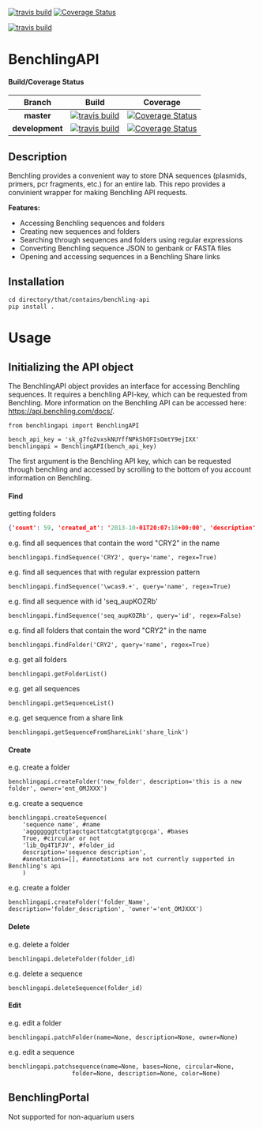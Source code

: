 [![travis build](https://img.shields.io/travis/klavinslab/benchling-api.svg)](https://travis-ci.org/klavinslab/benchling-api)
[![Coverage Status](https://coveralls.io/repos/github/klavinslab/benchling-api/badge.svg?branch=master)](https://coveralls.io/github/klavinslab/benchling-api?branch=master)

[![travis build](https://img.shields.io/travis/klavinslab/benchling-api.svg)](https://travis-ci.org/klavinslab/benchling-api)

# BenchlingAPI

#### Build/Coverage Status
Branch | Build | Coverage
:---: | :---: | :---:
**master** | [![travis build](https://img.shields.io/travis/klavinslab/benchling-api/master.svg)](https://travis-ci.org/klavinslab/benchling-api/master) | [![Coverage Status](https://coveralls.io/repos/github/klavinslab/benchling-api/badge.svg?branch=master)](https://coveralls.io/github/klavinslab/benchling-api?branch=master)
**development** | [![travis build](https://img.shields.io/travis/klavinslab/benchling-api/development.svg)](https://travis-ci.org/klavinslab/benchling-api/development) | [![Coverage Status](https://coveralls.io/repos/github/klavinslab/benchling-api/badge.svg?branch=development)](https://coveralls.io/github/klavinslab/benchling-api?branch=development)

## Description
Benchling provides a convenient way to store DNA sequences (plasmids, primers, pcr
fragments, etc.) for an entire lab. This repo provides a convinient wrapper for
making Benchling API requests.

<b>Features:</b>
<ul>
<li>Accessing Benchling sequences and folders</li>
<li>Creating new sequences and folders</li>
<li>Searching through sequences and folders using regular expressions</li>
<li>Converting Benchling sequence JSON to genbank or FASTA files</li>
<li>Opening and accessing sequences in a Benchling Share links</li>
</ul>

## Installation
	cd directory/that/contains/benchling-api
	pip install .

# Usage

## Initializing the API object

The BenchlingAPI object provides an interface for accessing Benchling sequences. 
It requires a benchling API-key, which can be requested from Benchling. More information
on the Benchling API can be accessed here: https://api.benchling.com/docs/.

	from benchlingapi import BenchlingAPI
	
	bench_api_key = 'sk_g7fo2vxskNUYffNPkShOFIsOmtY9ejIXX'
	benchlingapi = BenchlingAPI(bench_api_key)

The first argument is the Benchling API key, which can be requested through benchling and accessed by scrolling to the bottom of you account information on Benchling.

#### Find

getting folders
```json
{'count': 59, 'created_at': '2013-10-01T20:07:18+00:00', 'description': '', 'id': 'lib_pP6d50rJn1', 'modified_at': '2017-01-20T21:57:55.991758+00:00', 'name': 'Plasmids', 'owner': 'ent_A7BlnCcJTU', 'permissions': {'admin': True, 'appendable': True, 'owner': False, 'readable': True, 'writable': True}, 'sequences': [{'id': 'seq_wHiaXdFM', 'name': 'pGPT4-pGAL1-G(m)AVNY', 'folder': 'lib_pP6d50rJn1'}, {'id': 'seq_WQ0wqb9f', 'name': 'pMODU6-pGALZ4-iaaH', 'folder': 'lib_pP6d50rJn1'}, {'id': 'seq_okitCPyx', 'name': 'pGPT4-pGAL1-GAVNY(VP64)', 'folder': 'lib_pP6d50rJn1'}, {'id': 'seq_bw3XWuZU', 'name': 'pMODT4-pGALZ4-AVNY', 'folder': 'lib_pP6d50rJn1'}, {'id': 'seq_K5hwGNwg', 'name': 'pMODU6-pGAL1-BleoMX', 'folder': 'lib_pP6d50rJn1'}, {'id': 'seq_AyQ7ToIn', 'name': 'pBR322 (Sample Sequence)', 'folder': 'lib_pP6d50rJn1'}, {'id': 'seq_t77GYXRB', 'name': 'pGPT4-pGAL1-EGFP', 'folder': 'lib_pP6d50rJn1'}, {'id': 'seq_5bmPzcKN', 'name': 'pMODU6-pGALZ4-NatMX', 'folder': 'lib_pP6d50rJn1'}, {'id': 'seq_Na2oNxzs', 'name': 'pMODU6-pGALZ4-FAR1-mut-87aa', 'folder': 'lib_pP6d50rJn1'}, {'id': 'seq_0FmHFzJe', 'name': 'pMODT4-pGAL1-attB1-GAVNY', 'folder': 'lib_pP6d50rJn1'}, {'id': 'seq_m42PVReQ', 'name': 'pMODT4-pGALZ4-Z4AVNY', 'folder': 'lib_pP6d50rJn1'}, {'id': 'seq_mfMW58Dd', 'name': 'pGPL5G-pGALZ4-URA3', 'folder': 'lib_pP6d50rJn1'}, {'id': 'seq_QteKmJdS', 'name': 'pGPT4-pGAL1-GAVNY_mutated_library', 'folder': 'lib_pP6d50rJn1'}, {'id': 'seq_usn0K27s', 'name': 'pMODU6-pGALZ4-BleoMX', 'folder': 'lib_pP6d50rJn1'}, {'id': 'seq_i0Yl6uzk', 'name': 'pMODH8-pGPD-TIR1_DM', 'folder': 'lib_pP6d50rJn1'}, {'id': 'seq_TWAJLtvz', 'name': 'pMODU6-pGAL1-P1G1-HygMX', 'folder': 'lib_pP6d50rJn1'}, {'id': 'seq_2rKmILGU', 'name': 'pMODU6-pGAL1-NatMX', 'folder': 'lib_pP6d50rJn1'}, {'id': 'seq_5AXMlSvB', 'name': 'pYMOD2Kmx_pGAL1-HYG_pGAL1-iaah', 'folder': 'lib_pP6d50rJn1'}, {'id': 'seq_qihkmlW4', 'name': 'pMODU6-pGAL1-AlphaFactor', 'folder': 'lib_pP6d50rJn1'}, {'id': 'seq_k0MuYdIM', 'name': 'pMODU6-pGAL1-IAA17T2-FAR1', 'folder': 'lib_pP6d50rJn1'}, {'id': 'seq_7yXay7Ep', 'name': 'pGP8G-TIR1-Y', 'folder': 'lib_pP6d50rJn1'}, {'id': 'seq_GuqSGBXY', 'name': 'pGPT4-pGAL1-GAVNY(VP64) new design', 'folder': 'lib_pP6d50rJn1'}, {'id': 'seq_fkFjzKkb', 'name': 'v63_pGP8zGAL-STE5(-)RING-SNC2 C-term', 'folder': 'lib_pP6d50rJn1'}, {'id': 'seq_PKJNfuZA', 'name': 'pGPH8-pGAL1-GAVNY_v2', 'folder': 'lib_pP6d50rJn1'}, {'id': 'seq_f4GgnFdY', 'name': 'pGPT4-pGAL1-GAVNY_seq_verified', 'folder': 'lib_pP6d50rJn1'}, {'id': 'seq_SGfG2YeB', 'name': 'pMODU6-pGALZ4-HygMX', 'folder': 'lib_pP6d50rJn1'}, {'id': 'seq_vA5dxrqd', 'name': 'pMODU6-pGALZ4-AlphaFactor', 'folder': 'lib_pP6d50rJn1'}, {'id': 'seq_tMz0Xv3g', 'name': 'pMODU6-pGAL1-FAR1-L1-IAA17T2', 'folder': 'lib_pP6d50rJn1'}, {'id': 'seq_2xGw2yCj', 'name': 'pGPH8-pGAL1-GAVNY', 'folder': 'lib_pP6d50rJn1'}, {'id': 'seq_rwDoRd9Q', 'name': 'pMODU6-pGALZ4-FAR1', 'folder': 'lib_pP6d50rJn1'}, {'id': 'seq_ri07UntS', 'name': 'pMODU6-pGPD-EYFP', 'folder': 'lib_pP6d50rJn1'}, {'id': 'seq_TsTM0B8q', 'name': 'pMOD4-pGAL1Z3(P3)-MF(AL', 'folder': 'lib_pP6d50rJn1'}, {'id': 'seq_QGfqobtP', 'name': 'pGPT4-pGAL1-AVNY', 'folder': 'lib_pP6d50rJn1'}, {'id': 'seq_9ph0SnJV', 'name': 'AmpR-T4-pGAL1-GAL4DBD-L1', 'folder': 'lib_pP6d50rJn1'}, {'id': 'seq_F4tEc0XU', 'name': 'pMODU6-pGALZ4-STE5(-)RING', 'folder': 'lib_pP6d50rJn1'}, {'id': 'seq_iGdjEEx4', 'name': 'pGPT4-pGAL1-P1G1-GEV', 'folder': 'lib_pP6d50rJn1'}, {'id': 'seq_hhI5TTbO', 'name': 'pMODU6-pGAL1-FAR1-IAA17T2', 'folder': 'lib_pP6d50rJn1'}, {'id': 'seq_AgQ1w9ak', 'name': 'pLAB2', 'folder': 'lib_pP6d50rJn1'}, {'id': 'seq_y9xdtVx7', 'name': 'pMODKan-HO-pACT1GEV', 'folder': 'lib_pP6d50rJn1'}, {'id': 'seq_D1iAdKMz', 'name': 'pGPL5G-pGAL1-URA3', 'folder': 'lib_pP6d50rJn1'}, {'id': 'seq_etTsAfD4', 'name': 'pGPU6-pGALZ4-eYFP', 'folder': 'lib_pP6d50rJn1'}, {'id': 'seq_5HcRWKi8', 'name': 'pMODU6-pGALZ4-P1G1-HygMX', 'folder': 'lib_pP6d50rJn1'}, {'id': 'seq_Qc6f2Kii', 'name': 'pMOD4G-NLS_dCas9_VP64', 'folder': 'lib_pP6d50rJn1'}, {'id': 'seq_VazadBJw', 'name': 'pGPT4-pGAL1-GAVNY', 'folder': 'lib_pP6d50rJn1'}, {'id': 'seq_ztl4dnOW', 'name': 'pLAB1', 'folder': 'lib_pP6d50rJn1'}, {'id': 'seq_kKtPZ1Rs', 'name': 'pMODT4-pGAL1-P1G1-GAVNY', 'folder': 'lib_pP6d50rJn1'}, {'id': 'seq_4ccBmI1j', 'name': 'pGPU6-pGAL1-AFB2', 'folder': 'lib_pP6d50rJn1'}, {'id': 'seq_tFGIIL0C', 'name': 'pMODU6-pGAL1-FAR1', 'folder': 'lib_pP6d50rJn1'}, {'id': 'seq_7O7ThYSI', 'name': 'pMODU6-pGALZ4-Z4AVNY', 'folder': 'lib_pP6d50rJn1'}, {'id': 'seq_w2IZPFzd', 'name': 'pMODOK-pACT1-GAVNY', 'folder': 'lib_pP6d50rJn1'}, {'id': 'seq_UbsucV1t', 'name': 'pMODU6-pGAL1-HygMX', 'folder': 'lib_pP6d50rJn1'}, {'id': 'seq_Nv6wYspV', 'name': 'FAR1-mut-87aa-TP', 'folder': 'lib_pP6d50rJn1'}, {'id': 'seq_rzQGBzv2', 'name': 'pGP5G-ccdB', 'folder': 'lib_pP6d50rJn1'}, {'id': 'seq_QuWMpfRK', 'name': 'pMODT4-pGAL1-attB1-GVNY', 'folder': 'lib_pP6d50rJn1'}, {'id': 'seq_l5VHTc8Z', 'name': 'pGPU6-pGAL1-TIR1_DM', 'folder': 'lib_pP6d50rJn1'}, {'id': 'seq_6VN5FDpP', 'name': 'pMODOK-pACT1-GAVN', 'folder': 'lib_pP6d50rJn1'}, {'id': 'seq_2MFFshfl', 'name': 'pYMOD2Kmx_pGAL1-HYG_ZEV4-cassette', 'folder': 'lib_pP6d50rJn1'}, {'id': 'seq_IyZI9bEh', 'name': 'pMODU6-pGAL1-FAR1-L1-IAA17T1_opt', 'folder': 'lib_pP6d50rJn1'}, {'id': 'seq_beOWphBv', 'name': 'pMODKan-HO-pACT1-ZEV4', 'folder': 'lib_pP6d50rJn1'}], 'type': 'ALL'}
```

e.g. find all sequences that contain the word "CRY2" in the name

	benchlingapi.findSequence('CRY2', query='name', regex=True)
	
e.g. find all sequences that with regular expression pattern

	benchlingapi.findSequence('\wcas9.+', query='name', regex=True)
	
e.g. find all sequence with id 'seq_aupKOZRb'

	benchlingapi.findSequence('seq_aupKOZRb', query='id', regex=False)
	
	
e.g. find all folders that contain the word "CRY2" in the name

	benchlingapi.findFolder('CRY2', query='name', regex=True)
	
e.g. get all folders

	benchlingapi.getFolderList()
	
e.g. get all sequences
	
	benchlingapi.getSequenceList()
	
e.g. get sequence from a share link

	benchlingapi.getSequenceFromShareLink('share_link')

#### Create

e.g. create a folder

	benchlingapi.createFolder('new_folder', description='this is a new folder', owner='ent_OMJXXX')

e.g. create a sequence

	benchlingapi.createSequence(
		'sequence name', #name
		'agggggggtctgtagctgacttatcgtatgtgcgcga', #bases
		True, #circular or not
		'lib_0g4T1FJV', #folder_id
		description='sequence description',
		#annotations=[], #annotations are not currently supported in Benchling's api
		)
		
e.g. create a folder

	benchlingapi.createFolder('folder_Name', description='folder_description', 'owner'='ent_OMJXXX')
	
#### Delete

e.g. delete a folder

	benchlingapi.deleteFolder(folder_id)

e.g. delete a sequence

	benchlingapi.deleteSequence(folder_id)

#### Edit

e.g. edit a folder

	benchlingapi.patchFolder(name=None, description=None, owner=None)

e.g. edit a sequence

	benchlingapi.patchsequence(name=None, bases=None, circular=None,
                      folder=None, description=None, color=None)

## BenchlingPortal

Not supported for non-aquarium users
